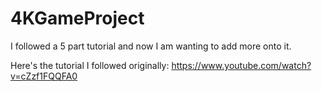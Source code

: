 # 4KGameProject

I followed a 5 part tutorial and now I am wanting to add more onto it.

Here's the tutorial I followed originally:
https://www.youtube.com/watch?v=cZzf1FQQFA0
